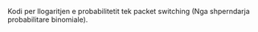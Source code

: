 Kodi per llogaritjen e probabilitetit tek packet switching (Nga shperndarja probabilitare binomiale).
